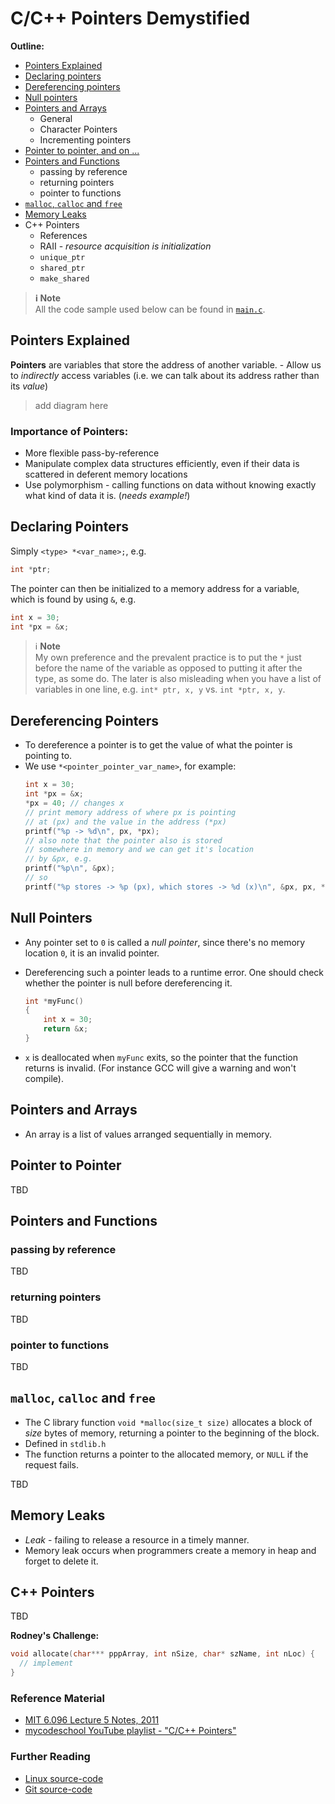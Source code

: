 # C/C++ Pointers Demystified

**Outline:**
- [Pointers Explained](#pointers-explained)
- [Declaring pointers](#declaring-pointers)
- [Dereferencing pointers](#dereferencing-pointers)
- [Null pointers](#null-pointers)
- [Pointers and Arrays](#pointers-and-arrays)
    - General
    - Character Pointers
    - Incrementing pointers
- [Pointer to pointer, and on ...](#pointer-to-pointer)
- [Pointers and Functions](#pointers-and-functions)
    - passing by reference
    - returning pointers
    - pointer to functions
- [`malloc`, `calloc` and `free`](#malloc-calloc-and-free)
- [Memory Leaks](#memory-leaks)
- C++ Pointers
    - References
    - RAII - _resource acquisition is initialization_
    - `unique_ptr`
    - `shared_ptr`
    - `make_shared`

> **ℹ Note** <br/>
> All the code sample used below can be found in [`main.c`](code-sample/main.c).

## Pointers Explained

**Pointers** are variables that store the address of another variable.
    - Allow us to _indirectly_ access variables (i.e. we can talk about its address rather than its _value_)

> add diagram here

### Importance of Pointers:

- More flexible pass-by-reference
- Manipulate complex data structures efficiently, even if their data is scattered in deferent memory locations
- Use polymorphism - calling functions on data without knowing exactly what kind of data it is. (_needs example!_)

## Declaring Pointers

Simply `<type> *<var_name>;`, e.g.

```c
int *ptr;
```
The pointer can then be initialized to a memory address for a variable, which is found by using `&`, e.g.

```c
int x = 30;
int *px = &x;
```

> ℹ **Note** <br/>
> My own preference and the prevalent practice is to put the `*` just before the name of the variable as opposed to putting it after the type, as some do. The later is also misleading when you have a list of variables in one line, e.g. `int* ptr, x, y` vs. `int *ptr, x, y`.

## Dereferencing Pointers

- To dereference a pointer is to get the value of what the pointer is pointing to.
- We use `*<pointer_pointer_var_name>`, for example:
    ```c
    int x = 30;
    int *px = &x;
    *px = 40; // changes x
    // print memory address of where px is pointing 
    // at (px) and the value in the address (*px)
    printf("%p -> %d\n", px, *px); 
    // also note that the pointer also is stored 
    // somewhere in memory and we can get it's location 
    // by &px, e.g.
    printf("%p\n", &px);
    // so
    printf("%p stores -> %p (px), which stores -> %d (x)\n", &px, px, *px);
    ```

## Null Pointers

- Any pointer set to `0` is called a _null pointer_, since there's no memory location `0`, it is an invalid pointer.
- Dereferencing such a pointer leads to a runtime error. One should check whether the pointer is null before dereferencing it.

    ```c
    int *myFunc()
    {
        int x = 30;
        return &x;
    }
    ```
- `x` is deallocated when `myFunc` exits, so the pointer that the function returns is invalid. (For instance GCC will give a warning and won't compile).


## Pointers and Arrays

- An array is a list of values arranged sequentially in memory.

## Pointer to Pointer
TBD

## Pointers and Functions

### passing by reference
TBD

### returning pointers
TBD

### pointer to functions
TBD

## `malloc`, `calloc` and `free`

- The C library function `void *malloc(size_t size)` allocates a block of _size_ bytes of memory, returning a pointer to the beginning of the block.
- Defined in `stdlib.h`
- The function returns a pointer to the allocated memory, or `NULL` if the request fails.

TBD

## Memory Leaks
- _Leak_ - failing to release a resource in a timely manner.
- Memory leak occurs when programmers create a memory in heap and forget to delete it.

## C++ Pointers

TBD

**Rodney's Challenge:**

```c
void allocate(char*** pppArray, int nSize, char* szName, int nLoc) {
  // implement
}
```

### Reference Material

- [MIT 6.096 Lecture 5 Notes, 2011](https://ocw.mit.edu/courses/electrical-engineering-and-computer-science/6-096-introduction-to-c-january-iap-2011/lecture-notes/MIT6_096IAP11_lec05.pdf)
- [mycodeschool YouTube playlist - "C/C++ Pointers"](https://www.youtube.com/watch?v=h-HBipu_1P0&list=PL2_aWCzGMAwLZp6LMUKI3cc7pgGsasm2_&index=2&t=0s)

### Further Reading

- [Linux source-code](https://elixir.bootlin.com/linux/latest/source)
- [Git source-code](https://github.com/git/git)
